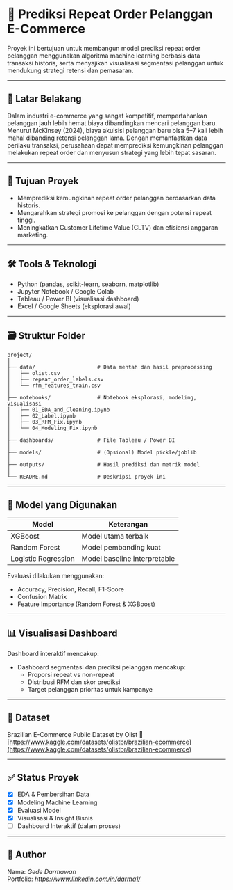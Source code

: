 # 🔁 Prediksi Repeat Order Pelanggan E-Commerce

Proyek ini bertujuan untuk membangun model prediksi repeat order pelanggan menggunakan algoritma machine learning berbasis data transaksi historis, serta menyajikan visualisasi segmentasi pelanggan untuk mendukung strategi retensi dan pemasaran.

---

## 🧠 Latar Belakang

Dalam industri e-commerce yang sangat kompetitif, mempertahankan pelanggan jauh lebih hemat biaya dibandingkan mencari pelanggan baru. Menurut McKinsey (2024), biaya akuisisi pelanggan baru bisa 5–7 kali lebih mahal dibanding retensi pelanggan lama. Dengan memanfaatkan data perilaku transaksi, perusahaan dapat memprediksi kemungkinan pelanggan melakukan repeat order dan menyusun strategi yang lebih tepat sasaran.

---

## 🎯 Tujuan Proyek

- Memprediksi kemungkinan repeat order pelanggan berdasarkan data historis.
- Mengarahkan strategi promosi ke pelanggan dengan potensi repeat tinggi.
- Meningkatkan Customer Lifetime Value (CLTV) dan efisiensi anggaran marketing.

---

## 🛠️ Tools & Teknologi

- Python (pandas, scikit-learn, seaborn, matplotlib)
- Jupyter Notebook / Google Colab
- Tableau / Power BI (visualisasi dashboard)
- Excel / Google Sheets (eksplorasi awal)

---

## 🗃️ Struktur Folder

```
project/
│
├── data/                    # Data mentah dan hasil preprocessing
│   ├── olist.csv
│   ├── repeat_order_labels.csv
│   └── rfm_features_train.csv
│
├── notebooks/               # Notebook eksplorasi, modeling, visualisasi
│   ├── 01_EDA_and_Cleaning.ipynb
│   ├── 02_Label.ipynb
│   ├── 03_RFM_Fix.ipynb
│   └── 04_Modeling_Fix.ipynb
│
├── dashboards/              # File Tableau / Power BI
│
├── models/                  # (Opsional) Model pickle/joblib
│
├── outputs/                 # Hasil prediksi dan metrik model
│
└── README.md                # Deskripsi proyek ini
```

---

## 🧪 Model yang Digunakan

| Model               | Keterangan                   |
| ------------------- | ---------------------------- |
| XGBoost             | Model utama terbaik          |
| Random Forest       | Model pembanding kuat        |
| Logistic Regression | Model baseline interpretable |

Evaluasi dilakukan menggunakan:

- Accuracy, Precision, Recall, F1-Score
- Confusion Matrix
- Feature Importance (Random Forest & XGBoost)

---

## 📊 Visualisasi Dashboard

Dashboard interaktif mencakup:

- Dashboard segmentasi dan prediksi pelanggan mencakup:
  - Proporsi repeat vs non-repeat
  - Distribusi RFM dan skor prediksi
  - Target pelanggan prioritas untuk kampanye

---

## 📁 Dataset

Brazilian E-Commerce Public Dataset by Olist
🔗 [https://www.kaggle.com/datasets/olistbr/brazilian-ecommerce](https://www.kaggle.com/datasets/olistbr/brazilian-ecommerce)

---

## ✅ Status Proyek

- [x] EDA & Pembersihan Data
- [x] Modeling Machine Learning
- [x] Evaluasi Model
- [x] Visualisasi & Insight Bisnis
- [ ] Dashboard Interaktif (dalam proses)

---

## 👤 Author

Nama: _Gede Darmawan_  
Portfolio: *https://www.linkedin.com/in/darma1/*

